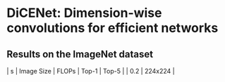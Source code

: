 # DiCENet: Dimension-wise convolutions for efficient networks


## Results on the ImageNet dataset

| s | Image Size | FLOPs | Top-1 | Top-5 | 
| 0.2 | 224x224 | 